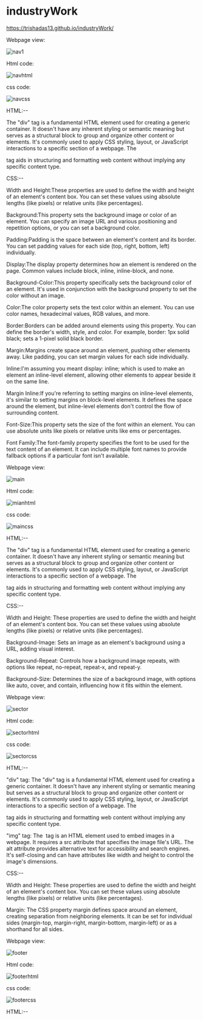 # industryWork
https://trishadas13.github.io/industryWork/

Webpage view:

![nav1](https://github.com/trishaDas13/industryWork/assets/126088849/8986f135-8317-433c-9989-9d1e4df41c7d)

Html code:

![navhtml](https://github.com/trishaDas13/industryWork/assets/126088849/84a9f8c0-4cdf-4cb3-afd9-1ec555913b0e)

css code:

![navcss](https://github.com/trishaDas13/industryWork/assets/126088849/2b3e9fcf-bd3c-4d77-a986-e6f100db0d61)


HTML:--

The "div" tag is a fundamental HTML element used for creating a generic container. It doesn't have any inherent styling or semantic meaning but serves as a structural block to group and organize other content or elements. It's commonly used to apply CSS styling, layout, or JavaScript interactions to a specific section of a webpage. The <div> tag aids in structuring and formatting web content without implying any specific content type.

CSS:--

Width and Height:These properties are used to define the width and height of an element's content box. You can set these values using absolute lengths (like pixels) or relative units (like percentages).

Background:This property sets the background image or color of an element. You can specify an image URL and various positioning and repetition options, or you can set a background color.

Padding:Padding is the space between an element's content and its border. You can set padding values for each side (top, right, bottom, left) individually.

Display:The display property determines how an element is rendered on the page. Common values include block, inline, inline-block, and none.

Background-Color:This property specifically sets the background color of an element. It's used in conjunction with the background property to set the color without an image.

Color:The color property sets the text color within an element. You can use color names, hexadecimal values, RGB values, and more.

Border:Borders can be added around elements using this property. You can define the border's width, style, and color. For example, border: 1px solid black; sets a 1-pixel solid black border.

Margin:Margins create space around an element, pushing other elements away. Like padding, you can set margin values for each side individually.

Inline:I'm assuming you meant display: inline; which is used to make an element an inline-level element, allowing other elements to appear beside it on the same line.

Margin Inline:If you're referring to setting margins on inline-level elements, it's similar to setting margins on block-level elements. It defines the space around the element, but inline-level elements don't control the flow of surrounding content.

Font-Size:This property sets the size of the font within an element. You can use absolute units like pixels or relative units like ems or percentages.

Font Family:The font-family property specifies the font to be used for the text content of an element. It can include multiple font names to provide fallback options if a particular font isn't available.

Webpage view:

![main](https://github.com/trishaDas13/industryWork/assets/126088849/0fb6faaf-baa4-457e-b739-c77840504f26)

Html code:

![mianhtml](https://github.com/trishaDas13/industryWork/assets/126088849/bed24ac2-aa42-4911-bf5c-33bdff201d6c)

css code:

![maincss](https://github.com/trishaDas13/industryWork/assets/126088849/0b80fa43-f9bc-4192-99d4-498ec305de6a)

HTML:--

The "div" tag is a fundamental HTML element used for creating a generic container. It doesn't have any inherent styling or semantic meaning but serves as a structural block to group and organize other content or elements. It's commonly used to apply CSS styling, layout, or JavaScript interactions to a specific section of a webpage. The <div> tag aids in structuring and formatting web content without implying any specific content type.

CSS:--

Width and Height: These properties are used to define the width and height of an element's content box. You can set these values using absolute lengths (like pixels) or relative units (like percentages).

Background-Image: Sets an image as an element's background using a URL, adding visual interest.

Background-Repeat: Controls how a background image repeats, with options like repeat, no-repeat, repeat-x, and repeat-y.

Background-Size: Determines the size of a background image, with options like auto, cover, and contain, influencing how it fits within the element.

Webpage view:

![sector](https://github.com/trishaDas13/industryWork/assets/126088849/591b43da-ecc1-41ad-9e71-8bd01946dbe9)

Html code:

![sectorhtml](https://github.com/trishaDas13/industryWork/assets/126088849/911fad6f-c445-45cd-8fe4-24b983e361f7)

css code:

![sectorcss](https://github.com/trishaDas13/industryWork/assets/126088849/1fca6b2a-e6a3-4ed0-bd50-ced52c9761a5)

HTML:--

"div" tag: 
The "div" tag is a fundamental HTML element used for creating a generic container. It doesn't have any inherent styling or semantic meaning but serves as a structural block to group and organize other content or elements. It's commonly used to apply CSS styling, layout, or JavaScript interactions to a specific section of a webpage. The <div> tag aids in structuring and formatting web content without implying any specific content type.

"img" tag: 
The <img> tag is an HTML element used to embed images in a webpage. It requires a src attribute that specifies the image file's URL. The alt attribute provides alternative text for accessibility and search engines. It's self-closing and can have attributes like width and height to control the image's dimensions.

CSS:--

Width and Height: These properties are used to define the width and height of an element's content box. You can set these values using absolute lengths (like pixels) or relative units (like percentages).

Margin: The CSS property margin defines space around an element, creating separation from neighboring elements. It can be set for individual sides (margin-top, margin-right, margin-bottom, margin-left) or as a shorthand for all sides.

Webpage view:

![footer](https://github.com/trishaDas13/industryWork/assets/126088849/096a02e5-765c-4d57-923c-8c9986473fcb)

Html code:

![footerhtml](https://github.com/trishaDas13/industryWork/assets/126088849/0cd8d497-c12e-4588-8f19-7a74b4025ffd)

css code:

![footercss](https://github.com/trishaDas13/industryWork/assets/126088849/b8ddf1b5-5aad-4dc7-b84d-639a7eddd9ed)

HTML:--


